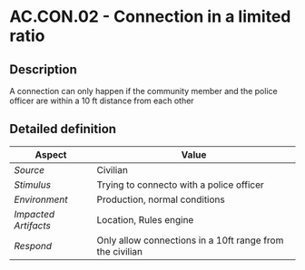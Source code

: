 # AC.CON.02 - Connection in a limited ratio

## Description

A connection can only happen if the community member and the police officer are within a 10 ft distance from each other

## Detailed definition

| Aspect   | Value           |
| -------- | --------------- |
| *Source* | Civilian |
| *Stimulus* | Trying to connecto with a police officer |
| *Environment* | Production, normal conditions |
| *Impacted Artifacts* | Location, Rules engine |
| *Respond* | Only allow connections in a 10ft range from the civilian |